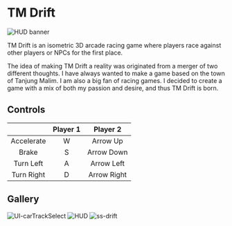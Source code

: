 # TM Drift
![HUD banner](https://github.com/danylleusof/tm-drift/assets/167318583/da2b2805-a56d-4929-bb39-9033f771ecfd)

TM Drift is an isometric 3D arcade racing game where players race against other players or NPCs for the first place.

The idea of making TM Drift a reality was originated from a merger of two different thoughts. I have always wanted to make a game based on the town of Tanjung Malim. I am also a big fan of racing games. I decided to create a game with a mix of both my passion and desire, and thus TM Drift is born.

## Controls
|                  | Player 1       | Player 2       |
|:----------------:|:--------------:|:--------------:|
| Accelerate       | W              | Arrow Up       |
| Brake            | S              | Arrow Down     |
| Turn Left        | A              | Arrow Left     |
| Turn Right       | D              | Arrow Right    |

## Gallery
![UI-carTrackSelect](https://github.com/danylleusof/tm-drift/assets/167318583/eac9dbd3-6c8c-4d62-87ee-245b7598726c)
![HUD](https://github.com/danylleusof/tm-drift/assets/167318583/cbb1b6bd-f442-44cf-adb7-294c1d98904a)
![ss-drift](https://github.com/danylleusof/tm-drift/assets/167318583/bc7f1fbd-8142-4fc7-bc5c-9e678c70da69)
